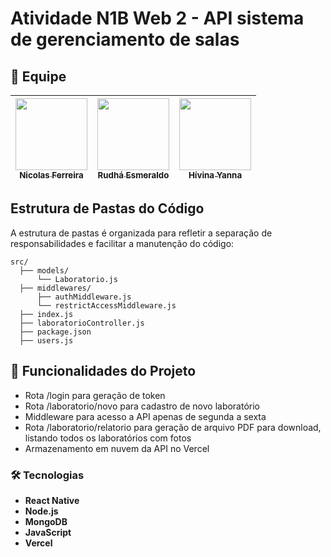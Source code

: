 # Atividade N1B Web 2 - API sistema de gerenciamento de salas

## 👥 Equipe
| [<img loading="lazy" src="https://avatars.githubusercontent.com/u/106767229?s=400&u=d91f527c50979c457174cc70127a0411747c70e5&v=4" width=115><br><sub>Nicolas Ferreira</sub>](https://github.com/Niccofs) | [<img loading="lazy" src="https://avatars.githubusercontent.com/u/100231973?v=4" width=115><br><sub>Rudhá Esmeraldo</sub>](https://github.com/rudhaesmeraldo) | [<img loading="lazy" src="https://avatars.githubusercontent.com/u/90151294?v=4" width=115><br><sub>Hívina Yanna</sub>](https://github.com/hivinayanna) |
| :---: | :---: | :---: |

## Estrutura de Pastas do Código

A estrutura de pastas é organizada para refletir a separação de responsabilidades e facilitar a manutenção do código:

```
src/
  ├── models/
      └── Laboratorio.js
  ├── middlewares/
      ├── authMiddleware.js
      └── restrictAccessMiddleware.js
  ├── index.js
  ├── laboratorioController.js
  ├── package.json
  ├── users.js  
```

## 🔨 Funcionalidades do Projeto

- Rota /login para geração de token
- Rota /laboratorio/novo para cadastro de novo laboratório
- Middleware para acesso a API apenas de segunda a sexta
- Rota /laboratorio/relatorio para geração de arquivo PDF para download, listando todos os laboratórios com fotos
- Armazenamento em nuvem da API no Vercel

### 🛠 Tecnologias

- **React Native**
- **Node.js**
- **MongoDB**
- **JavaScript**
- **Vercel**